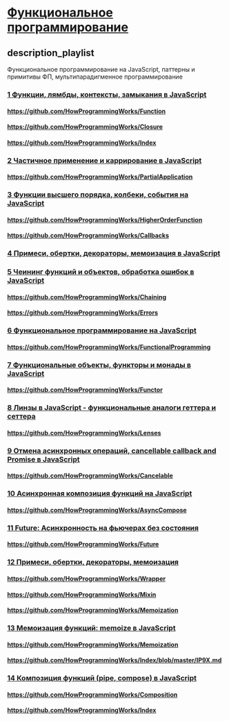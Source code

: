 # [Функциональное программирование](/playlist?list=PLHhi8ymDMrQZGa7hYnwBQufg9XXoJr5LP)

## description_playlist

Функциональное программирование на JavaScript, паттерны и примитивы ФП, мультипарадигменное программирование

### [1 Функции, лямбды, контексты, замыкания в JavaScript](https://www.youtube.com/watch?v=pn5myCmpV2U)

#### https://github.com/HowProgrammingWorks/Function

#### https://github.com/HowProgrammingWorks/Closure

#### https://github.com/HowProgrammingWorks/Index

### [2 Частичное применение и каррирование в JavaScript](https://www.youtube.com/watch?v=ND8KQ5xjk7o)

#### https://github.com/HowProgrammingWorks/PartialApplication

### [3 Функции высшего порядка, колбеки, события на JavaScript](https://www.youtube.com/watch?v=1vqATwbGHnc)

#### https://github.com/HowProgrammingWorks/HigherOrderFunction

#### https://github.com/HowProgrammingWorks/Callbacks

### [4 Примеси, обертки, декораторы, мемоизация в JavaScript](https://www.youtube.com/watch?v=oRQ0kQr1N-U)

### [5 Чеининг функций и объектов, обработка ошибок в JavaScript](https://www.youtube.com/watch?v=PfuEfIiLX34)

#### https://github.com/HowProgrammingWorks/Chaining

#### https://github.com/HowProgrammingWorks/Errors

### [6 Функциональное программирование на JavaScript](https://www.youtube.com/watch?v=0JxSs_GcvbQ)

#### https://github.com/HowProgrammingWorks/FunctionalProgramming

### [7 Функциональные объекты, функторы и монады в JavaScript](https://www.youtube.com/watch?v=3Z7f0Gi8pxw)

#### https://github.com/HowProgrammingWorks/Functor

### [8 Линзы в JavaScript - функциональные аналоги геттера и сеттера](https://www.youtube.com/watch?v=IBF5gFU6G-o)

#### https://github.com/HowProgrammingWorks/Lenses

### [9 Отмена асинхронных операций, cancellable callback and Promise в JavaScript](https://www.youtube.com/watch?v=T8fXlnqI4Ws)

#### https://github.com/HowProgrammingWorks/Cancelable

### [10 Асинхронная композиция функций на JavaScript](https://www.youtube.com/watch?v=3ZCrMlMpOrM)

#### https://github.com/HowProgrammingWorks/AsyncCompose

### [11 Future: Асинхронность на фьючерах без состояния](https://www.youtube.com/watch?v=22ONv3AGXdk)

#### https://github.com/HowProgrammingWorks/Future

### [12 Примеси, обертки, декораторы, мемоизация](https://www.youtube.com/watch?v=2h9syXN5wO0)

#### https://github.com/HowProgrammingWorks/Wrapper

#### https://github.com/HowProgrammingWorks/Mixin

#### https://github.com/HowProgrammingWorks/Memoization

### [13 Мемоизация функций: memoize в JavaScript](https://www.youtube.com/watch?v=H6S8QJo2Qxg)

#### https://github.com/HowProgrammingWorks/Memoization

#### https://github.com/HowProgrammingWorks/Index/blob/master/IP9X.md

### [14 Композиция функций (pipe, compose) в JavaScript](https://www.youtube.com/watch?v=xS9FicVrOTI)

#### https://github.com/HowProgrammingWorks/Composition

#### https://github.com/HowProgrammingWorks/Index

